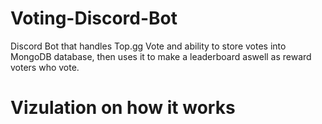 # Voting-Discord-Bot
Discord Bot that handles Top.gg Vote and ability to store votes into MongoDB database, then uses it to make a leaderboard aswell as reward voters who vote. 


# Vizulation on how it works


